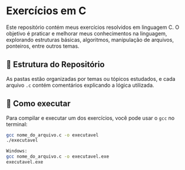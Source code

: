 # Exercícios em C

Este repositório contém meus exercícios resolvidos em linguagem C. O objetivo é praticar e melhorar meus conhecimentos na linguagem, explorando estruturas básicas, algoritmos, manipulação de arquivos, ponteiros, entre outros temas.

## 📁 Estrutura do Repositório


As pastas estão organizadas por temas ou tópicos estudados, e cada arquivo `.c` contém comentários explicando a lógica utilizada.

## 🚀 Como executar

Para compilar e executar um dos exercícios, você pode usar o `gcc` no terminal:

```bash
gcc nome_do_arquivo.c -o executavel
./executavel

Windows:
gcc nome_do_arquivo.c -o executavel.exe
executavel.exe
